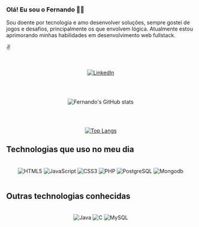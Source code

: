 ### Olá! Eu sou o Fernando 🙋‍♂️ 

Sou doente por tecnologia e amo desenvolver soluções, sempre gostei de jogos e desafios, principalmente os que envolvem lógica.
Atualmente estou aprimorando minhas habilidades em desenvolvimento web fullstack.

✌️
<div align="center"><br/>
	
[![LinkedIn](https://img.shields.io/badge/LinkedIn-0077B5?style=for-the-badge&logo=linkedin&logoColor=white)](https://www.linkedin.com/in/moreno-fernando)

</div>

##

<div align="center"><br/>

![Fernando's GitHub stats](https://github-readme-stats.vercel.app/api?username=F-moreno&show_icons=true&theme=dark)


</div><br/>



##

<div align="center">

[![Top Langs](https://github-readme-stats.vercel.app/api/top-langs/?username=F-moreno&layout=compact)](https://github.com/F-moreno/github-readme-stats)

</div>

## Technologias que uso no meu dia
<!---->
<div align="center" style="display: inline_block"><br/>
	<img align="center" alt="HTML5" src="https://img.shields.io/badge/HTML5-E34F26?style=for-the-badge&logo=html5&logoColor=white"/>
	<img align="center" alt="JavaScript" src="https://img.shields.io/badge/JavaScript-F7DF1E?style=for-the-badge&logo=javascript&logoColor=black"/>
	<img align="center" alt="CSS3" src="https://img.shields.io/badge/CSS3-1572B6?style=for-the-badge&logo=css3&logoColor=white"/>
	<img align="center" alt="PHP" src="https://img.shields.io/badge/PHP-777BB4?style=for-the-badge&logo=php&logoColor=white"/>
	<img align="center" alt="PostgreSQL" src="https://img.shields.io/badge/PostgreSQL-316192?style=for-the-badge&logo=postgresql&logoColor=white" />
	<img align="center" alt="Mongodb" src="https://img.shields.io/badge/MongoDB-4EA94B?style=for-the-badge&logo=mongodb&logoColor=white" />
	
</div><br/>

## Outras technologias conhecidas

<div align="center" style="display: inline_block"><br/>
	<img align="center" alt="Java" src="https://img.shields.io/badge/Java-ED8B00?style=for-the-badge&logo=java&logoColor=white" />
	<img align="center" alt="C" src="https://img.shields.io/badge/C-00599C?style=for-the-badge&logo=c&logoColor=white" />
	<img align="center" alt="MySQL" src="https://img.shields.io/badge/MySQL-00000F?style=for-the-badge&logo=mysql&logoColor=white" />
</div><br/>
